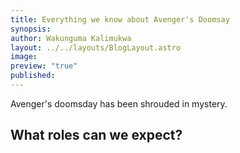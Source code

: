 ```yaml
---
title: Everything we know about Avenger's Doomsay
synopsis: 
author: Wakunguma Kalimukwa
layout: ../../layouts/BlogLayout.astro
image: 
preview: "true"
published:
---
```

Avenger's doomsday has been shrouded in mystery. 

## What roles can we expect?